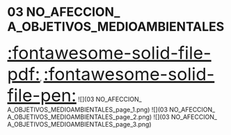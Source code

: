 # 03 NO_AFECCION_ A_OBJETIVOS_MEDIOAMBIENTALES
<a href="../03 NO_AFECCION_ A_OBJETIVOS_MEDIOAMBIENTALES.pdf" style="font-size: 40px;">   :fontawesome-solid-file-pdf:</a>,
<a href="../03 NO_AFECCION_ A_OBJETIVOS_MEDIOAMBIENTALES.html" style="font-size: 40px;">    :fontawesome-solid-file-pen:</a>
![](03 NO_AFECCION_ A_OBJETIVOS_MEDIOAMBIENTALES_page_1.png)
![](03 NO_AFECCION_ A_OBJETIVOS_MEDIOAMBIENTALES_page_2.png)
![](03 NO_AFECCION_ A_OBJETIVOS_MEDIOAMBIENTALES_page_3.png)

